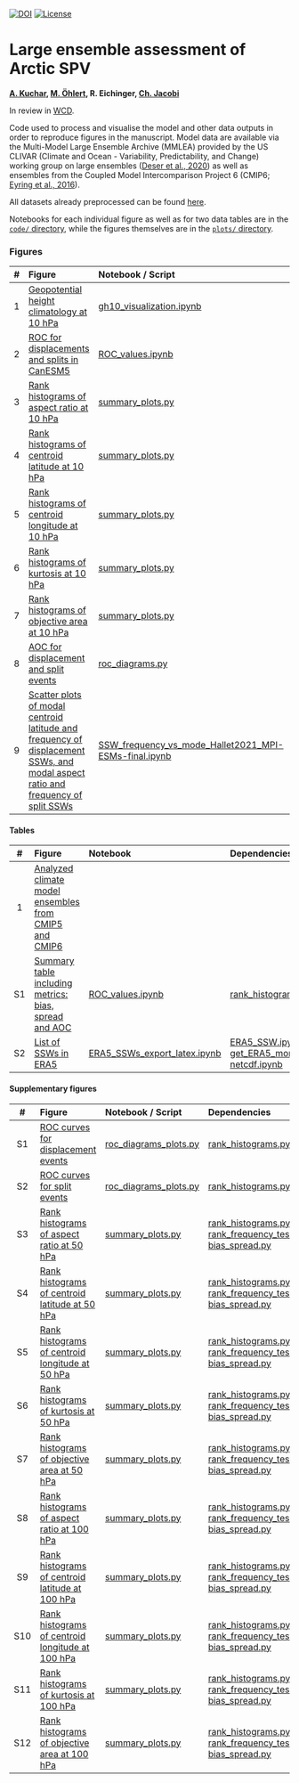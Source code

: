 <!--- 
 [![DOI](https://zenodo.org/badge/DOI/10.5281/zenodo.8234027.svg)](https://doi.org/10.5281/zenodo.8234027)
 [![Python 3.7](https://img.shields.io/badge/python-3.7-blue.svg)](https://www.python.org/downloads/release/python-369/)
--> 





[![DOI](https://zenodo.org/badge/DOI/10.5281/zenodo.8234027.svg)](https://doi.org/10.5281/zenodo.8234027)
[![License](https://img.shields.io/badge/License-MIT-yellow.svg)](LICENSE)

# Large ensemble assessment of Arctic SPV
**[A. Kuchar](https://github.com/kuchaale), [M. Öhlert](https://github.com/maoehlert), R. Eichinger, [Ch. Jacobi](https://github.com/christophjacobi)**

In review in [WCD](https://egusphere.copernicus.org/preprints/2023/egusphere-2023-1831/).

Code used to process and visualise the model and other data outputs in order to reproduce figures in the manuscript.
Model data are available via  the Multi-Model Large Ensemble Archive
(MMLEA) provided by the US CLIVAR (Climate and Ocean - Variability, Predictability, and Change) working group on large
ensembles ([Deser et al., 2020](https://www.nature.com/articles/s41558-020-0731-2)) as well as ensembles from the Coupled Model Intercomparison Project 6 (CMIP6; [Eyring et al.,
2016](https://gmd.copernicus.org/articles/9/1937/2016/)). 

All datasets already preprocessed can be found [here](https://data.mendeley.com/datasets/d6yg8ncppg/1).

Notebooks for each individual figure as well as for two data tables are in the [`code/` directory](code), while the figures themselves are in the [`plots/` directory](plots).


### Figures
|  #  | Figure                                                                                                                                                                                                    | Notebook / Script                                                                              | Dependencies                                                                                                                                                             |
|:---:|:----------------------------------------------------------------------------------------------------------------------------------------------------------------------------------------------------------|:--------------------------------------------------------------------------------------|:-------------------------------------------------------------------------------------------------------------------------------------------------------------------------|
|  1 | [Geopotential height climatology at 10 hPa](plots/gh10_model_climatology_comparison.pdf) | [gh10_visualization.ipynb](code/gh10_visualization.ipynb) | |
|  2 | [ROC for displacements and splits in CanESM5](plots/ROC_example_CanESM5.pdf) | [ROC_values.ipynb](code/ROC_values.ipynb) |  |
|  3 | [Rank histograms of aspect ratio at 10 hPa](plots/aspect_ratio_10hPa.pdf) | [summary_plots.py](code/summary_plots.py) | [rank_histograms.py](code/rank_histograms.py), [rank_frequency_test.py](code/rank_frequency_test.py), [bias_spread.py](code/bias_spread.py) |
|  4 | [Rank histograms of centroid latitude at 10 hPa](plots/centroid_latitude_10hPa.pdf) | [summary_plots.py](code/summary_plots.py) | [rank_histograms.py](code/rank_histograms.py), [rank_frequency_test.py](code/rank_frequency_test.py), [bias_spread.py](code/bias_spread.py) |
|  5 | [Rank histograms of centroid longitude at 10 hPa](plots/centroid_longitude_10hPa.pdf) | [summary_plots.py](code/summary_plots.py) | [rank_histograms.py](code/rank_histograms.py), [rank_frequency_test.py](code/rank_frequency_test.py), [bias_spread.py](code/bias_spread.py) |
|  6 | [Rank histograms of kurtosis at 10 hPa](plots/kurtosis_10hPa.pdf) | [summary_plots.py](code/summary_plots.py) | [rank_histograms.py](code/rank_histograms.py), [rank_frequency_test.py](code/rank_frequency_test.py), [bias_spread.py](code/bias_spread.py) |
|  7 | [Rank histograms of objective area at 10 hPa](plots/objective_area_10hPa.pdf) | [summary_plots.py](code/summary_plots.py) | [rank_histograms.py](code/rank_histograms.py), [rank_frequency_test.py](code/rank_frequency_test.py), [bias_spread.py](code/bias_spread.py) |
|  8 | [AOC for displacement and split events](plots/areas_displacement_split_new.pdf) | [roc_diagrams.py](code/roc_diagrams.py) |  |
|  9 | [Scatter plots of modal centroid latitude and frequency of displacement SSWs, and modal aspect ratio and frequency of split SSWs](plots/both_frequency_vs_mode_with-compl-MPI-ESM-LR2-final.pdf) | [SSW_frequency_vs_mode_Hallet2021_MPI-ESMs-final.ipynb](code/SSW_frequency_vs_mode_Hallet2021_MPI-ESMs-final.ipynb) | [ERA5_SSW.ipynb](code/ERA5_SSW.ipynb) | 



#### Tables
|  #  | Figure                                                                                                                                                                                                    | Notebook                                                                              | Dependencies                                                                                                                                                             |
|:---:|:----------------------------------------------------------------------------------------------------------------------------------------------------------------------------------------------------------|:--------------------------------------------------------------------------------------|:-------------------------------------------------------------------------------------------------------------------------------------------------------------------------|
|  1 | [Analyzed climate model ensembles from CMIP5 and CMIP6](tables/models.tex)                                               |               | |\
|  S1 | [Summary table including metrics: bias, spread and AOC](tables/table.tex)                                               |    [ROC_values.ipynb](code/ROC_values.ipynb)           | [rank_histograms.py](code/rank_histograms.py) |\
| S2  | [List of SSWs in ERA5](tables/SSWs_ERA5.tex)                                               |      [ERA5_SSWs_export_latex.ipynb](code/ERA5_SSWs_export_latex.ipynb)         | [ERA5_SSW.ipynb](code/ERA5_SSW.ipynb), [get_ERA5_moments-netcdf.ipynb](code/get_ERA5_moments-netcdf.ipynb) |

#### Supplementary figures
|  #  | Figure                                                                                                                                                                                                    | Notebook / Script                                                                             | Dependencies                                                                                                                                                             |
|:---:|:----------------------------------------------------------------------------------------------------------------------------------------------------------------------------------------------------------|:--------------------------------------------------------------------------------------|:-------------------------------------------------------------------------------------------------------------------------------------------------------------------------|
|  S1 | [ROC curves for displacement events](plots/ROCs_displacements.pdf) | [roc_diagrams_plots.py](code/roc_diagrams_plots.py) | [rank_histograms.py](code/rank_histograms.py) |    
|  S2 | [ROC curves for split events](plots/ROCs_splits.pdf) | [roc_diagrams_plots.py](code/roc_diagrams_plots.py) | [rank_histograms.py](code/rank_histograms.py) | 
|  S3 | [Rank histograms of aspect ratio at 50 hPa](plots/aspect_ratio_50hPa.pdf) | [summary_plots.py](code/summary_plots.py) | [rank_histograms.py](code/rank_histograms.py), [rank_frequency_test.py](code/rank_frequency_test.py), [bias_spread.py](code/bias_spread.py) |    
|  S4 | [Rank histograms of centroid latitude at 50 hPa](plots/centroid_latitude_50hPa.pdf) | [summary_plots.py](code/summary_plots.py) | [rank_histograms.py](code/rank_histograms.py), [rank_frequency_test.py](code/rank_frequency_test.py), [bias_spread.py](code/bias_spread.py) | 
|  S5 | [Rank histograms of centroid longitude at 50 hPa](plots/centroid_longitude_50hPa.pdf) | [summary_plots.py](code/summary_plots.py) | [rank_histograms.py](code/rank_histograms.py), [rank_frequency_test.py](code/rank_frequency_test.py), [bias_spread.py](code/bias_spread.py) |   
|  S6 | [Rank histograms of kurtosis at 50 hPa](plots/kurtosis_50hPa.pdf) | [summary_plots.py](code/summary_plots.py) | [rank_histograms.py](code/rank_histograms.py), [rank_frequency_test.py](code/rank_frequency_test.py), [bias_spread.py](code/bias_spread.py) |   
|  S7 | [Rank histograms of objective area at 50 hPa](plots/objective_area_50hPa.pdf) | [summary_plots.py](code/summary_plots.py) | [rank_histograms.py](code/rank_histograms.py), [rank_frequency_test.py](code/rank_frequency_test.py), [bias_spread.py](code/bias_spread.py) |   
|  S8 | [Rank histograms of aspect ratio at 100 hPa](plots/aspect_ratio_100hPa.pdf) | [summary_plots.py](code/summary_plots.py) | [rank_histograms.py](code/rank_histograms.py), [rank_frequency_test.py](code/rank_frequency_test.py), [bias_spread.py](code/bias_spread.py) |    
|  S9 | [Rank histograms of centroid latitude at 100 hPa](plots/centroid_latitude_100hPa.pdf) | [summary_plots.py](code/summary_plots.py) | [rank_histograms.py](code/rank_histograms.py), [rank_frequency_test.py](code/rank_frequency_test.py), [bias_spread.py](code/bias_spread.py) | 
|  S10 | [Rank histograms of centroid longitude at 100 hPa](plots/centroid_longitude_100hPa.pdf) | [summary_plots.py](code/summary_plots.py) | [rank_histograms.py](code/rank_histograms.py), [rank_frequency_test.py](code/rank_frequency_test.py), [bias_spread.py](code/bias_spread.py) |   
|  S11 | [Rank histograms of kurtosis at 100 hPa](plots/kurtosis_100hPa.pdf) | [summary_plots.py](code/summary_plots.py) | [rank_histograms.py](code/rank_histograms.py), [rank_frequency_test.py](code/rank_frequency_test.py), [bias_spread.py](code/bias_spread.py) |   
|  S12 | [Rank histograms of objective area at 100 hPa](plots/objective_area_100hPa.pdf) | [summary_plots.py](code/summary_plots.py) | [rank_histograms.py](code/rank_histograms.py), [rank_frequency_test.py](code/rank_frequency_test.py), [bias_spread.py](code/bias_spread.py) | 

